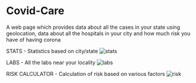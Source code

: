 # Covid-Care
A web page which provides data about all the cases in your state using geolocation, data about all the hospitals in your city and how much risk you have of having corona



STATS - Statistics based on city/state
![stats](https://user-images.githubusercontent.com/74761614/104838999-83aef080-58e4-11eb-9bfe-9787b4ec1bc3.jpeg)

LABS - All the labs near your locality 
![labs](https://user-images.githubusercontent.com/74761614/104839002-84478700-58e4-11eb-974f-077252e27ff2.jpeg)

RISK CALCULATOR - Calculation of risk based on various factors 
![risk](https://user-images.githubusercontent.com/74761614/104839004-84e01d80-58e4-11eb-859c-23f0f4f54820.jpeg)
